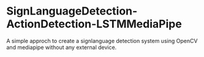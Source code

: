 # SignLanguageDetection-ActionDetection-LSTMMediaPipe

A simple approch to create a signlanguage detection system using OpenCV and mediapipe without any external device.
